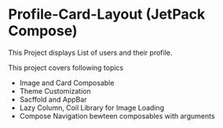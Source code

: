 # Profile-Card-Layout (JetPack Compose)

This Project displays List of users and their profile.

This project covers following topics
- Image and Card Composable
- Theme Customization
- Sacffold and AppBar
- Lazy Column, Coil Library for Image Loading
- Compose Navigation bewteen composables with arguments

